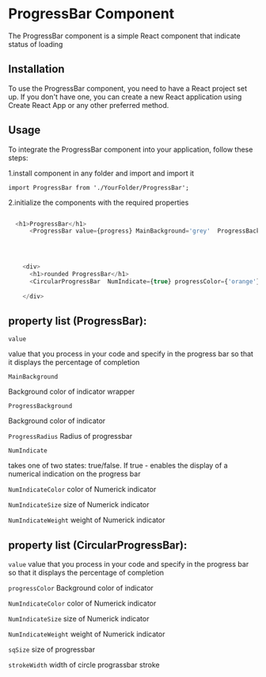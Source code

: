 # ProgressBar Component
The ProgressBar component is a simple React component that indicate status of loading
## Installation
To use the ProgressBar component, you need to have a React project set up. If you don't have one, you can create a new React application using Create React App or any other preferred method.



## Usage
To integrate the ProgressBar component into your application, follow these steps:

1.install component in any folder and import and import it


```import ProgressBar from './YourFolder/ProgressBar';```

2.initialize the components with the required properties

```javascript

  <h1>ProgressBar</h1>
      <ProgressBar value={progress} MainBackground='grey'  ProgressBackground='green' ProgressRadius='35px'     NumIndicate={true} NumIndicateColor="#000" NumIndicateSize="18px" NumIndicateWeight="bold" />
   



    <div>
      <h1>rounded ProgressBar</h1>
      <CircularProgressBar  NumIndicate={true} progressColor={'orange'}  NumIndicateSize='25px' NumIndicateColor="#000"  NumIndicateWeight="lighter"  value={progress} strokeWidth={10} sqSize={100} />
      
    </div>

```
## property list (ProgressBar): 


`value` 
  
value that you process in your code and specify in the progress bar so that it displays the percentage of completion
  
`MainBackground`
  
Background color of indicator wrapper

`ProgressBackground`
  
Background color of indicator

`ProgressRadius`
Radius of progressbar 

`NumIndicate`

takes one of two states: true/false. If true - enables the display of a numerical indication on the progress bar


`NumIndicateColor`
 color of Numerick indicator
 
`NumIndicateSize`
size of Numerick indicator

`NumIndicateWeight`
weight of Numerick indicator

## property list (CircularProgressBar): 


  `value` 
value that you process in your code and specify in the progress bar so that it displays the percentage of completion

`progressColor`
Background color of indicator

`NumIndicateColor`
 color of Numerick indicator
 
`NumIndicateSize`
size of Numerick indicator

`NumIndicateWeight`
weight of Numerick indicator

`sqSize`
size of progressbar

`strokeWidth`
width of circle prograssbar stroke
